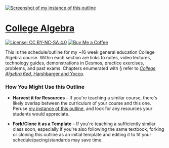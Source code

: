 [![Screenshot of my instance of this outline](https://org.coloradomesa.edu/~mapierce2/113/screenshot.webp)](https://org.coloradomesa.edu/~mapierce2/113/)

# [College Algebra](https://org.coloradomesa.edu/~mapierce2/113/)

[![License: CC BY-NC-SA 4.0](https://img.shields.io/badge/License-CC%20BY%20NC%20SA%204.0-00B4D8)](https://creativecommons.org/licenses/by-nc-sa/4.0/)
[![Buy Me a Coffee](https://img.shields.io/badge/Buy%20Me%20a-Coffee-orange)](https://www.buymeacoffee.com/mpierce)

This is the schedule/outline 
for my ~16 week general education College Algebra course.
Within each section are links to notes, video lectures, 
technology guides, demonstrations in Desmos,
practice exercises, problems, and past exams.
Chapters enumerated with § refer to
[*College Algebra 6ed*, Harshbarger and Yocco](https://www.pearson.com/en-us/subject-catalog/p/college-algebra-in-context-with-applications-for-the-managerial-life-and-social-sciences/P200000006206).

### How You Might Use this Outline

  - **Harvest it for Resources** – 
If you're teaching a similar course,
there's likely overlap between the curriculum of your course and this one.
Peruse [my instance of this outline](https://org.coloradomesa.edu/~mapierce2/113/),
and look for any resources your students would appreciate.

  - **Fork/Clone it as a Template** – 
If you're teaching a sufficiently similar class soon, 
especially if you're also following the same textbook,
forking or cloning this outline as an initial template 
and editing it to fit your schedule/pacing/standards may save time.

